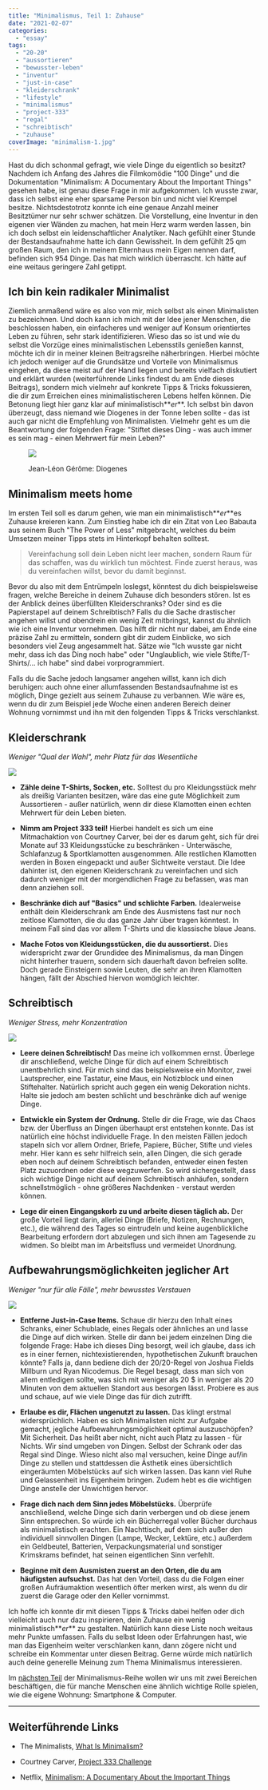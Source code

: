 ```yaml
---
title: "Minimalismus, Teil 1: Zuhause"
date: "2021-02-07"
categories: 
  - "essay"
tags: 
  - "20-20"
  - "aussortieren"
  - "bewusster-leben"
  - "inventur"
  - "just-in-case"
  - "kleiderschrank"
  - "lifestyle"
  - "minimalismus"
  - "project-333"
  - "regal"
  - "schreibtisch"
  - "zuhause"
coverImage: "minimalism-1.jpg"
---
```


Hast du dich schonmal gefragt, wie viele Dinge du eigentlich so besitzt? Nachdem ich Anfang des Jahres die Filmkomödie "100 Dinge" und die Dokumentation "Minimalism: A Documentary About the Important Things" gesehen habe, ist genau diese Frage in mir aufgekommen. Ich wusste zwar, dass ich selbst eine eher sparsame Person bin und nicht viel Krempel besitze. Nichtsdestotrotz konnte ich eine genaue Anzahl meiner Besitztümer nur sehr schwer schätzen. Die Vorstellung, eine Inventur in den eigenen vier Wänden zu machen, hat mein Herz warm werden lassen, bin ich doch selbst ein leidenschaftlicher Analytiker. Nach gefühlt einer Stunde der Bestandsaufnahme hatte ich dann Gewissheit. In dem gefühlt 25 qm großen Raum, den ich in meinem Elternhaus mein Eigen nennen darf, befinden sich 954 Dinge. Das hat mich wirklich überrascht. Ich hätte auf eine weitaus geringere Zahl getippt.

<!--more-->

## Ich bin kein radikaler Minimalist

Ziemlich anmaßend wäre es also von mir, mich selbst als einen Minimalisten zu bezeichnen. Und doch kann ich mich mit der Idee jener Menschen, die beschlossen haben, ein einfacheres und weniger auf Konsum orientiertes Leben zu führen, sehr stark identifizieren. Wieso das so ist und wie du selbst die Vorzüge eines minimalistischen Lebensstils genießen kannst, möchte ich dir in meiner kleinen Beitragsreihe näherbringen. Hierbei möchte ich jedoch weniger auf die Grundsätze und Vorteile von Minimalismus eingehen, da diese meist auf der Hand liegen und bereits vielfach diskutiert und erklärt wurden (weiterführende Links findest du am Ende dieses Beitrags), sondern mich vielmehr auf konkrete Tipps & Tricks fokussieren, die dir zum Erreichen eines minimalistischeren Lebens helfen können. Die Betonung liegt hier ganz klar auf minimalistisch**_er_**. Ich selbst bin davon überzeugt, dass niemand wie Diogenes in der Tonne leben sollte - das ist auch gar nicht die Empfehlung von Minimalisten. Vielmehr geht es um die Beantwortung der folgenden Frage: "Stiftet dieses Ding - was auch immer es sein mag - einen Mehrwert für mein Leben?"

<figure>

![](/img/blog/diogenes.jpg)

<figcaption>

Jean-Léon Gérôme: Diogenes

</figcaption>

</figure>

## Minimalism meets home

Im ersten Teil soll es darum gehen, wie man ein minimalistisch**_er_**es Zuhause kreieren kann. Zum Einstieg habe ich dir ein Zitat von Leo Babauta aus seinem Buch "The Power of Less" mitgebracht, welches du beim Umsetzen meiner Tipps stets im Hinterkopf behalten solltest.

> Vereinfachung soll dein Leben nicht leer machen, sondern Raum für das schaffen, was du wirklich tun möchtest. Finde zuerst heraus, was du vereinfachen willst, bevor du damit beginnst.

Bevor du also mit dem Entrümpeln loslegst, könntest du dich beispielsweise fragen, welche Bereiche in deinem Zuhause dich besonders stören. Ist es der Anblick deines überfüllten Kleiderschranks? Oder sind es die Papierstapel auf deinem Schreibtisch? Falls du die Sache drastischer angehen willst und obendrein ein wenig Zeit mitbringst, kannst du ähnlich wie ich eine Inventur vornehmen. Das hilft dir nicht nur dabei, am Ende eine präzise Zahl zu ermitteln, sondern gibt dir zudem Einblicke, wo sich besonders viel Zeug angesammelt hat. Sätze wie "Ich wusste gar nicht mehr, dass ich das Ding noch habe" oder "Unglaublich, wie viele Stifte/T-Shirts/... ich habe" sind dabei vorprogrammiert.

Falls du die Sache jedoch langsamer angehen willst, kann ich dich beruhigen: auch ohne einer allumfassenden Bestandsaufnahme ist es möglich, Dinge gezielt aus seinem Zuhause zu verbannen. Wie wäre es, wenn du dir zum Beispiel jede Woche einen anderen Bereich deiner Wohnung vornimmst und ihn mit den folgenden Tipps & Tricks verschlankst.

## Kleiderschrank

_Weniger "Qual der Wahl", mehr Platz für das Wesentliche_

![](/img/blog/clothes-hanger.jpg)

- **Zähle deine T-Shirts, Socken, etc.** Solltest du pro Kleidungsstück mehr als dreißig Varianten besitzen, wäre das eine gute Möglichkeit zum Aussortieren - außer natürlich, wenn dir diese Klamotten einen echten Mehrwert für dein Leben bieten.

- **Nimm am Project 333 teil!** Hierbei handelt es sich um eine Mitmachaktion von Courtney Carver, bei der es darum geht, sich für drei Monate auf 33 Kleidungsstücke zu beschränken - Unterwäsche, Schlafanzug & Sportklamotten ausgenommen. Alle restlichen Klamotten werden in Boxen eingepackt und außer Sichtweite verstaut. Die Idee dahinter ist, den eigenen Kleiderschrank zu vereinfachen und sich dadurch weniger mit der morgendlichen Frage zu befassen, was man denn anziehen soll.

- **Beschränke dich auf "Basics" und schlichte Farben.** Idealerweise enthält dein Kleiderschrank am Ende des Ausmistens fast nur noch zeitlose Klamotten, die du das ganze Jahr über tragen könntest. In meinem Fall sind das vor allem T-Shirts und die klassische blaue Jeans.

- **Mache Fotos von Kleidungsstücken, die du aussortierst.** Dies widerspricht zwar der Grundidee des Minimalismus, da man Dingen nicht hinterher trauern, sondern sich dauerhaft davon befreien sollte. Doch gerade Einsteigern sowie Leuten, die sehr an ihren Klamotten hängen, fällt der Abschied hiervon womöglich leichter.

## Schreibtisch

_Weniger Stress, mehr Konzentration_

![](/img/blog/imac-clean-desk.jpg)

- **Leere deinen Schreibtisch!** Das meine ich vollkommen ernst. Überlege dir anschließend, welche Dinge für dich auf einem Schreibtisch unentbehrlich sind. Für mich sind das beispielsweise ein Monitor, zwei Lautsprecher, eine Tastatur, eine Maus, ein Notizblock und einen Stiftehalter. Natürlich spricht auch gegen ein wenig Dekoration nichts. Halte sie jedoch am besten schlicht und beschränke dich auf wenige Dinge.

- **Entwickle ein System der Ordnung.** Stelle dir die Frage, wie das Chaos bzw. der Überfluss an Dingen überhaupt erst entstehen konnte. Das ist natürlich eine höchst individuelle Frage. In den meisten Fällen jedoch stapeln sich vor allem Ordner, Briefe, Papiere, Bücher, Stifte und vieles mehr. Hier kann es sehr hilfreich sein, allen Dingen, die sich gerade eben noch auf deinem Schreibtisch befanden, entweder einen festen Platz zuzuordnen oder diese wegzuwerfen. So wird sichergestellt, dass sich wichtige Dinge nicht auf deinem Schreibtisch anhäufen, sondern schnellstmöglich - ohne größeres Nachdenken - verstaut werden können.

- **Lege dir einen Eingangskorb zu und arbeite diesen täglich ab.** Der große Vorteil liegt darin, allerlei Dinge (Briefe, Notizen, Rechnungen, etc.), die während des Tages so eintrudeln und keine augenblickliche Bearbeitung erfordern dort abzulegen und sich ihnen am Tagesende zu widmen. So bleibt man im Arbeitsfluss und vermeidet Unordnung.

## Aufbewahrungsmöglichkeiten jeglicher Art

_Weniger "nur für alle Fälle", mehr bewusstes Verstauen_

![](/img/blog/kitchen-cupboard.jpg)

- **Entferne Just-in-Case Items.** Schaue dir hierzu den Inhalt eines Schranks, einer Schublade, eines Regals oder ähnliches an und lasse die Dinge auf dich wirken. Stelle dir dann bei jedem einzelnen Ding die folgende Frage: Habe ich dieses Ding besorgt, weil ich glaube, dass ich es in einer fernen, nichtexistierenden, hypothetischen Zukunft brauchen könnte? Falls ja, dann bediene dich der 20/20-Regel von Joshua Fields Millburn und Ryan Nicodemus. Die Regel besagt, dass man sich von allem entledigen sollte, was sich mit weniger als 20 $ in weniger als 20 Minuten von dem aktuellen Standort aus besorgen lässt. Probiere es aus und schaue, auf wie viele Dinge das für dich zutrifft.

- **Erlaube es dir, Flächen ungenutzt zu lassen.** Das klingt erstmal widersprüchlich. Haben es sich Minimalisten nicht zur Aufgabe gemacht, jegliche Aufbewahrungsmöglichkeit optimal auszuschöpfen? Mit Sicherheit. Das heißt aber nicht, nicht auch Platz zu lassen - für Nichts. Wir sind umgeben von Dingen. Selbst der Schrank oder das Regal sind Dinge. Wieso nicht also mal versuchen, keine Dinge auf/in Dinge zu stellen und stattdessen die Ästhetik eines übersichtlich eingeräumten Möbelstücks auf sich wirken lassen. Das kann viel Ruhe und Gelassenheit ins Eigenheim bringen. Zudem hebt es die wichtigen Dinge anstelle der Unwichtigen hervor.

- **Frage dich nach dem Sinn jedes Möbelstücks.** Überprüfe anschließend, welche Dinge sich darin verbergen und ob diese jenem Sinn entsprechen. So würde ich ein Bücherregal voller Bücher durchaus als minimalistisch erachten. Ein Nachttisch, auf dem sich außer den individuell sinnvollen Dingen (Lampe, Wecker, Lektüre, etc.) außerdem ein Geldbeutel, Batterien, Verpackungsmaterial und sonstiger Krimskrams befindet, hat seinen eigentlichen Sinn verfehlt.

- **Beginne mit dem Ausmisten zuerst an den Orten, die du am häufigsten aufsuchst.** Das hat den Vorteil, dass du die Folgen einer großen Aufräumaktion wesentlich öfter merken wirst, als wenn du dir zuerst die Garage oder den Keller vornimmst.

Ich hoffe ich konnte dir mit diesen Tipps & Tricks dabei helfen oder dich vielleicht auch nur dazu inspirieren, dein Zuhause ein wenig minimalistisch**_er_** zu gestalten. Natürlich kann diese Liste noch weitaus mehr Punkte umfassen. Falls du selbst Ideen oder Erfahrungen hast, wie man das Eigenheim weiter verschlanken kann, dann zögere nicht und schreibe ein Kommentar unter diesen Beitrag. Gerne würde mich natürlich auch deine generelle Meinung zum Thema Minimalismus interessieren.

Im [nächsten Teil](https://www.fabi-online.de/minimalismus-teil-2/) der Minimalismus-Reihe wollen wir uns mit zwei Bereichen beschäftigen, die für manche Menschen eine ähnlich wichtige Rolle spielen, wie die eigene Wohnung: Smartphone & Computer.

* * *

## Weiterführende Links

- The Minimalists, [What Is Minimalism?](https://www.theminimalists.com/minimalism/)

- Courtney Carver, [Project 333 Challenge](https://bemorewithless.com/project-333-challenge/)

- Netflix, [Minimalism: A Documentary About the Important Things](https://www.netflix.com/de/title/80114460)
